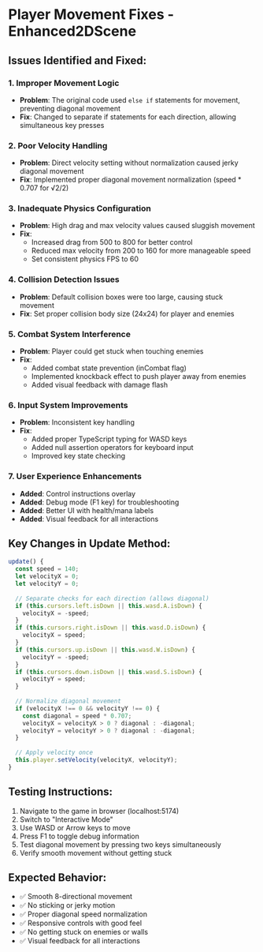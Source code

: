 # Player Movement Fixes - Enhanced2DScene

## Issues Identified and Fixed:

### 1. **Improper Movement Logic**
- **Problem**: The original code used `else if` statements for movement, preventing diagonal movement
- **Fix**: Changed to separate if statements for each direction, allowing simultaneous key presses

### 2. **Poor Velocity Handling**
- **Problem**: Direct velocity setting without normalization caused jerky diagonal movement
- **Fix**: Implemented proper diagonal movement normalization (speed * 0.707 for √2/2)

### 3. **Inadequate Physics Configuration**
- **Problem**: High drag and max velocity values caused sluggish movement
- **Fix**: 
  - Increased drag from 500 to 800 for better control
  - Reduced max velocity from 200 to 160 for more manageable speed
  - Set consistent physics FPS to 60

### 4. **Collision Detection Issues**
- **Problem**: Default collision boxes were too large, causing stuck movement
- **Fix**: Set proper collision body size (24x24) for player and enemies

### 5. **Combat System Interference**
- **Problem**: Player could get stuck when touching enemies
- **Fix**: 
  - Added combat state prevention (inCombat flag)
  - Implemented knockback effect to push player away from enemies
  - Added visual feedback with damage flash

### 6. **Input System Improvements**
- **Problem**: Inconsistent key handling
- **Fix**: 
  - Added proper TypeScript typing for WASD keys
  - Added null assertion operators for keyboard input
  - Improved key state checking

### 7. **User Experience Enhancements**
- **Added**: Control instructions overlay
- **Added**: Debug mode (F1 key) for troubleshooting
- **Added**: Better UI with health/mana labels
- **Added**: Visual feedback for all interactions

## Key Changes in Update Method:

```typescript
update() {
  const speed = 140;
  let velocityX = 0;
  let velocityY = 0;
  
  // Separate checks for each direction (allows diagonal)
  if (this.cursors.left.isDown || this.wasd.A.isDown) {
    velocityX = -speed;
  }
  if (this.cursors.right.isDown || this.wasd.D.isDown) {
    velocityX = speed;
  }
  if (this.cursors.up.isDown || this.wasd.W.isDown) {
    velocityY = -speed;
  }
  if (this.cursors.down.isDown || this.wasd.S.isDown) {
    velocityY = speed;
  }
  
  // Normalize diagonal movement
  if (velocityX !== 0 && velocityY !== 0) {
    const diagonal = speed * 0.707;
    velocityX = velocityX > 0 ? diagonal : -diagonal;
    velocityY = velocityY > 0 ? diagonal : -diagonal;
  }
  
  // Apply velocity once
  this.player.setVelocity(velocityX, velocityY);
}
```

## Testing Instructions:

1. Navigate to the game in browser (localhost:5174)
2. Switch to "Interactive Mode" 
3. Use WASD or Arrow keys to move
4. Press F1 to toggle debug information
5. Test diagonal movement by pressing two keys simultaneously
6. Verify smooth movement without getting stuck

## Expected Behavior:

- ✅ Smooth 8-directional movement
- ✅ No sticking or jerky motion
- ✅ Proper diagonal speed normalization
- ✅ Responsive controls with good feel
- ✅ No getting stuck on enemies or walls
- ✅ Visual feedback for all interactions
